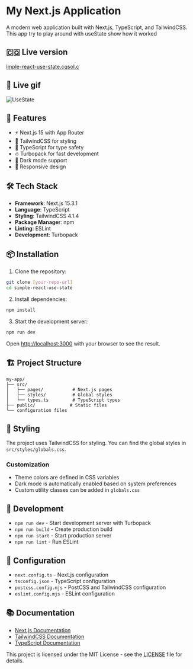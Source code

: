 # My Next.js Application

A modern web application built with Next.js, TypeScript, and TailwindCSS.
This app try to play around with useState show how it worked

## 🇨🇶 Live version
[lmple-react-use-state.cqsol.c](http://simple-react-use-state.cqsol.com)

## 🚀 Live gif
![UseState](https://github.com/user-attachments/assets/9ea9fa14-9976-4880-8bf3-61fb78ccde7d)

## 🚀 Features

- ⚡ Next.js 15 with App Router
- 🎨 TailwindCSS for styling
- 📝 TypeScript for type safety
- 🔥 Turbopack for fast development
- 🌙 Dark mode support
- 📱 Responsive design

## 🛠️ Tech Stack

- **Framework**: Next.js 15.3.1
- **Language**: TypeScript
- **Styling**: TailwindCSS 4.1.4
- **Package Manager**: npm
- **Linting**: ESLint
- **Development**: Turbopack

## 📦 Installation

1. Clone the repository:
```bash
git clone [your-repo-url]
cd simple-react-use-state
```

2. Install dependencies:
```bash
npm install
```

3. Start the development server:
```bash
npm run dev
```

Open [http://localhost:3000](http://localhost:3000) with your browser to see the result.

## 🏗️ Project Structure

```
my-app/
├── src/
│   ├── pages/           # Next.js pages
│   ├── styles/          # Global styles
│   └── types.ts         # TypeScript types
├── public/             # Static files
└── configuration files
```

## 🎨 Styling

The project uses TailwindCSS for styling. You can find the global styles in `src/styles/globals.css`.

### Customization

- Theme colors are defined in CSS variables
- Dark mode is automatically enabled based on system preferences
- Custom utility classes can be added in `globals.css`

## 📝 Development

- `npm run dev` - Start development server with Turbopack
- `npm run build` - Create production build
- `npm run start` - Start production server
- `npm run lint` - Run ESLint

## 🔧 Configuration

- `next.config.ts` - Next.js configuration
- `tsconfig.json` - TypeScript configuration
- `postcss.config.mjs` - PostCSS and TailwindCSS configuration
- `eslint.config.mjs` - ESLint configuration

## 📚 Documentation

- [Next.js Documentation](https://nextjs.org/docs)
- [TailwindCSS Documentation](https://tailwindcss.com/docs)
- [TypeScript Documentation](https://www.typescriptlang.org/docs/)


This project is licensed under the MIT License - see the [LICENSE](LICENSE) file for details.

